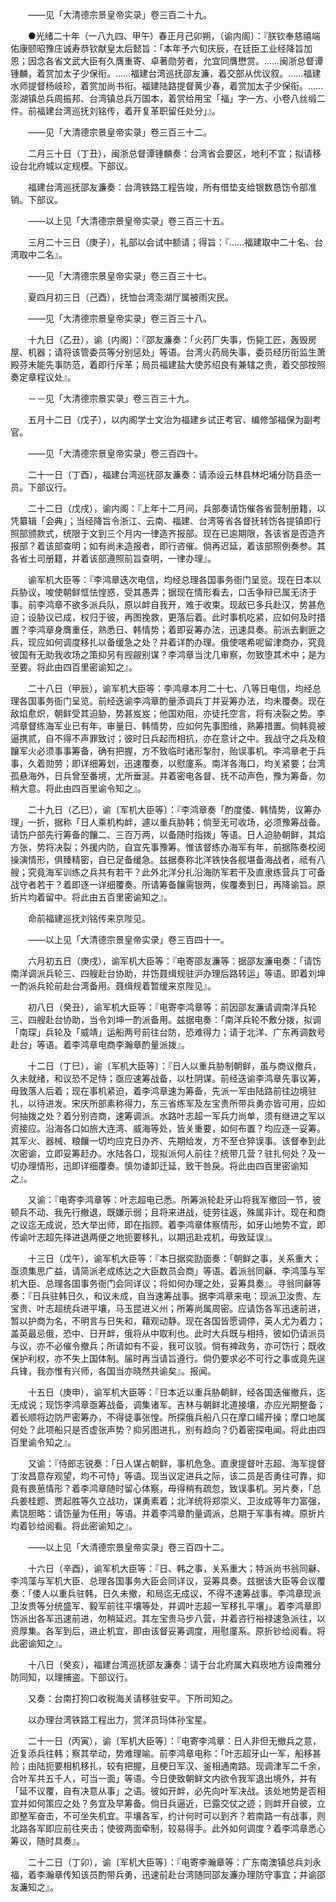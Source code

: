 <!-- { "loadSidebar": true } -->
　　——见「大清德宗景皇帝实录」卷三百二十九。

　　●光绪二十年（一八九四、甲午）春正月己卯朔，〔谕内阁〕：『朕钦奉慈禧端佑康颐昭豫庄诚寿恭钦献皇太后懿旨：「本年予六旬庆辰，在廷臣工业经降旨加恩；因念各省文武大臣有久膺重寄、卓著勋劳者，允宜同膺懋赏。……闽浙总督谭锺麟，着赏加太子少保衔。……福建台湾巡抚邵友濂，着交部从优议叙。……福建水师提督杨岐珍，着赏加尚书衔。福建陆路提督黄少春，着赏加太子少保衔。……澎湖镇总兵周振邦、台湾镇总兵万国本，着赏给用宝「福」字一方、小卷八丝缎二件。前福建台湾巡抚刘铭传，着开复革职留任处分」』。

　　——见「大清德宗景皇帝实录」卷三百三十二。

　　二月三十日（丁丑），闽浙总督谭锺麟奏：台湾省会要区，地利不宜；拟请移设台北府城以定规模。下部议。

　　福建台湾巡抚邵友濂奏：台湾铁路工程告竣，所有借垫支给银数恳饬令部准销。下部议。

　　——以上见「大清德宗景皇帝实录」卷三百三十五。

　　三月二十三日（庚子），礼部以会试中额请；得旨：『……福建取中二十名、台湾取中二名』。

　　——见「大清德宗景皇帝实录」卷三百三十七。

　　夏四月初三日（己酉），抚恤台湾澎湖厅属被雨灾民。

　　——见「大清德宗景皇帝实录」卷三百三十八。

　　十九日（乙丑），谕〔内阁〕：『邵友濂奏：「火药厂失事，伤毙工匠，轰毁房屋、机器；请将该管委员等分别惩处」等语。台湾火药局失事，委员经历衔监生萧殿芬未能先事防范，着即行斥革；局员福建盐大使苏绍良有兼辖之责，着交部按照奏定章程议处』。

　　－－见「大清德宗景实录」卷三百三十九。

　　五月十二日（戊子），以内阁学士文治为福建乡试正考官、编修邹福保为副考官。

　　——见「大清德宗景皇帝实录」卷三百四十。

　　二十一日（丁酉），福建台湾巡抚邵友濂奏：请添设云林县林圯埔分防县丞一员。下部议行。

　　二十二日（戊戌），谕内阁：『上年十二月间，兵部奏请饬催各省营制册籍，以凭纂辑「会典」；当经降旨令浙江、云南、福建、台湾等省各督抚转饬各提镇即行照部颁款式，统限于文到三个月内一律造齐报部。现在已逾期限，各该省是否造齐报部？着该部查明；如有尚未造报者，即行咨催。倘再迟延，着该部照例奏参。其各省土司册籍，并着该部遵照前旨查明，一律办理』。

　　谕军机大臣等：『李鸿章迭次电信，均经总理各国事务衙门呈览。现在日本以兵胁议，唆使朝鲜恇怯惶惑，受其愚弄；据现在情形看去，口舌争辩已属无济于事。前李鸿章不欲多派兵队，原以衅自我开，难于收束。现敌已多兵赴汉，势甚危迫；设胁议已成，权归于彼，再图挽救，更落后着。此时事机吃紧，应如何及时措置？李鸿章身膺重任，熟悉日、韩情势；着即妥筹办法，迅速具奏。前派去剿匪之兵，现应如何调度移扎以备缓急之处？并着详酌办理。俄使喀希呢留津商办，究竟彼国有无助我收场之策抑另有觊觎别谋？李鸿章当沈几审察，勿致堕其术中；是为至要。将此由四百里密谕知之』。

　　二十八日（甲辰），谕军机大臣等：李鸿章本月二十七、八等日电信，均经总理各国事务衙门呈览。前经迭谕李鸿章酌量添调兵丁并妥筹办法，均未覆奏。现在敌焰愈炽，朝鲜受其迫胁，势甚岌岌；他国劝阻，亦徒托空言，将有决裂之势。李鸿章督练海军业已有年，审量日、韩情势，应如何先事图维，熟筹措置。倘韩竟被逼携贰，自不得不声罪致讨；彼时日兵起而相抗，亦在意计之中。我战守之兵及粮饟军火必须事事筹备，确有把握，方不致临时诸形掣肘，贻误事机。李鸿章老于兵事，久着勋劳；即详细筹划，迅速覆奏，以慰廑系。南洋各海口，均关紧要；台湾孤悬海外，日兵曾至番境，尤所垂涎。并着密电各督、抚不动声色，豫为筹备，勿稍大意。将此由四百里谕令知之』。

　　二十九日（乙巳），谕〔军机大臣等〕：『李鸿章奏「酌度倭、韩情势，议筹办理」一折，据称「日人乘机构衅，遽以重兵胁韩；倘至无可收场，必须豫筹战备。请饬户部先行筹备的饟二、三百万两，以备随时指拨」等语。日人迫胁朝鲜，其焰方张，势将决裂；外援内防，自宜先事豫筹。惟该督练办海军有年，前据陈奏校阅操演情形，俱臻精密，自已足备缓急。兹据奏称北洋铁快各舰堪备海战者，祗有八艘；究竟海军训练之兵共有若干？此外北洋分扎沿海防军若干及直隶练营兵丁可备战守者若干？着即逐一详细覆奏。所请筹备饟需银两，俟覆奏到日，再降谕旨。原折片均着留中。将此由五百里密谕知之』。

　　命前福建巡抚刘铭传来京陛见。

　　——以上见「大清德宗景皇帝实录」卷三百四十一。

　　六月初五日（庚戌），谕军机大臣等：『电寄邵友濂等：据邵友濂电奏：「请饬南洋调派兵轮三、四艘赴台协助，并饬聂缉规驻沪办理后路转运」等语。即着刘坤一酌派兵轮前赴台湾备用。聂缉规着暂缓来京陛见』。

　　初八日（癸丑），谕军机大臣等：『电寄李鸿章等：前因邵友濂请调南洋兵轮三、四艘赴台协助，当令刘坤一酌派备用。兹据电奏：「南洋兵轮不敷分拨，拟调「南琛」兵轮及「威靖」运船两号前往台防，恐难得力；请于北洋、广东再调数号赴台」等语。着李鸿章电商李瀚章酌量派拨』。

　　十二日（丁巳），谕〔军机大臣等〕：『日人以重兵胁制朝鲜，虽与商议撤兵，久未就绪，和议恐不足恃；亟应速筹战备，以杜阴谋。前经迭谕李鸿章先事议筹，毋致落人后着；现在事机紧迫，着李鸿章速为筹备，先派一军由陆路前往边境驻扎，以待进发。宋庆所部素称得力，东三省练军及左宝贵所带兵勇亦皆可用，应如何抽拨之处？着分别咨商，速筹调派。水路叶志超一军兵力尚单，须有继进之军以资接应。沿海各口如旅大连湾、威海等处，皆关重要，如何布置？均应逐一妥筹。其军火、器械、粮饟一切均应克日办齐、先期给发，方不至仓猝误事。该督奉到此次密谕，立即妥筹赶办。水陆各口，现拟派何人前往？统带几营？驻扎何处？及一切办理情形，迅即详细覆奏。慎勿诿卸迁延，致干咎戾。将此由四百里密谕知之』。

　　又谕：『电寄李鸿章等：叶志超电已悉。所筹派轮赴牙山将我军撤回一节，彼顿兵不动、我先行撤退，既嫌示弱；且将来进战，徒劳往返，殊属非计。现在和商之议迄无成说，恐大举出师，即在指顾。着李鸿章体察情形，如牙山地势不宜，即传谕叶志超先择进退两便之地扼要移扎，以期迅赴戎机，毋致延误』。

　　十三日（戊午），谕军机大臣等：『本日据奕劻面奏：「朝鲜之事，关系重大；亟须集思广益，请简派老成练达之大臣数员会商」等语。着派翁同龢、李鸿藻与军机大臣、总理各国事务衙门会同详议；将如何办理之处，妥筹具奏』。寻翁同龢等奏：『日兵驻韩日久，和议未成，自当速筹战事。据李鸿章来电：现派卫汝贵、左宝贵、叶志超统兵进平壤，马玉昆进义州；所筹尚属周密。应请饬各军迅速前进，暂以护商为名，不明言与日失和，藉观动静。现在各国皆愿调停，英人尤为着力；盖英最忌俄，恐中、日开衅，俄将从中取利也。此时大兵既与相持，彼如仍请派员与议，亦不必催令撤兵；所请如有不妥，我可议驳。倘有裨政务，亦可饬行；既收保护利权，亦不失上国体制。届时再当请旨遵行。倘仍要求必不可行之事或竟先逞兵锋，我亦惟有兴师，各国当亦晓然共谕矣』。报闻。

　　十五日（庚申），谕军机大臣等：『日本近以重兵胁朝鲜，经各国迭催撤兵，迄无成说；现饬李鸿章亟筹战备，调集诸军。吉林与朝鲜北道接壤，亦应光期整备；着长顺将边防严密筹办，不得徒事张惶。所探俄兵船八只在摩口崵开操；摩口地属何处？此项船只是否虚张声势？抑另图进扎，别有趋向？仍着密探电闻。将此由四百里谕令知之』。

　　又谕：『侍郎志锐奏：「日人谋占朝鲜，事机危急。直隶提督叶志超、海军提督丁汝昌意存观望，均不可恃」等语。现当议定进兵之际，该二员是否勇往可靠，抑竟有畏葸情形？着李鸿章随时留心体察，毋得稍有疏忽，致误事机。另片奏，「总兵姜桂题、贾起胜等久立战功，谋勇素着；北洋统将郑崇义、卫汝成等年力富强，素饶胆略：请饬量为任用」等语。并着李鸿章酌量调派，总期于军事有裨。原折片均着钞给阅看。将此密谕知之』。

　　——以上见「大清德宗景皇帝实录」卷三百四十二。

　　十六日（辛酉），谕军机大臣等：『日、韩之事，关系重大；特派尚书翁同龢、李鸿藻与军机大臣、总理各国事务大臣会同详议，妥筹具奏。兹据该大臣等会议覆奏：「倭人以重兵驻韩，日久未撤，和局迄无成议，不得不速筹战事。李鸿章现派卫汝贵等分统盛军、毅军前往平壤等处，并调叶志超一军移扎平壤」。着李鸿章即饬派出各军迅速前进，勿稍延迟。其左宝贵马步八营，并着咨行裕禄速急派往，以资厚集。各军到后，进止机宜，即由该督妥筹调度，用慰廑系。原折钞给阅看。将此密谕知之』。

　　十八日（癸亥），福建台湾巡抚邵友濂奏：请于台北府属大嵙崁地方设南雅分防同知，以理捕盗。下部议行。

　　又奏：台南打狗口收税海关请移驻安平。下所司知之。

　　以办理台湾铁路工程出力，赏洋员玛体孙宝星。

　　二十一日（丙寅），谕〔军机大臣等〕：『电寄李鸿章：日人非但无撤兵之意，近复添兵往韩；察其举动，势难理喻。前李鸿章电称：「叶志超牙山一军，船移甚险；由陆扼要相机移扎，较有把握，且梗日军汉、釜相通南路。现调津军二千余，合叶军共五千人，可当一面」等语。今日使致朝鲜文内欲令我军退出境外，并有「延不议覆，自有决意从事」之语。彼如开衅，必先向叶军决战。该处地势是否相宜并如何策应之处？务宜及早筹备。倘日兵逼近，已露交仗之迹；则衅开自彼，立即整军奋击，不可坐失机宜。平壤各军，约计何时可以到齐？若南路一有战事，则北路各军即应前往夹击；使彼两面牵制，较易得手。此外如何调度？着李鸿章悉心筹议，随时具奏』。

　　二十二日（丁卯），谕〔军机大臣等〕：『电寄李瀚章等：广东南澳镇总兵刘永福，着李瀚章传知该员酌带兵勇，迅速前赴台湾随同邵友濂办理防守事宜；并谕邵友濂知之』。

